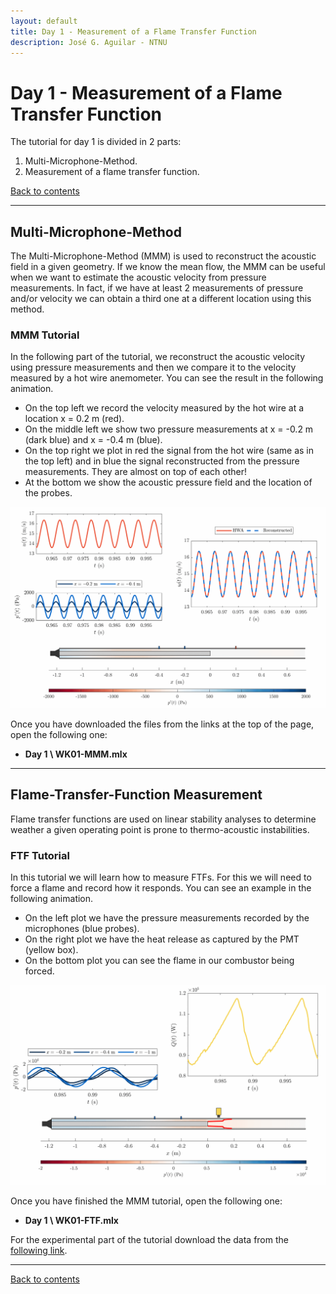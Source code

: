 ```yaml
---
layout: default
title: Day 1 - Measurement of a Flame Transfer Function
description: José G. Aguilar - NTNU
---
```

# Day 1 - Measurement of a Flame Transfer Function

The tutorial for day 1 is divided in 2 parts:
1. Multi-Microphone-Method.
2. Measurement of a flame transfer function.

[Back to contents](./)

* * *

## Multi-Microphone-Method
The Multi-Microphone-Method (MMM) is used to reconstruct the acoustic field in a given geometry. If we know the mean flow, the MMM can be useful when we want to estimate the acoustic velocity from pressure measurements. In fact, if we have at least 2 measurements of pressure and/or velocity we can obtain a third one at a different location using this method. 

### MMM Tutorial 
In the following part of the tutorial, we reconstruct the acoustic velocity using pressure measurements and then we compare it to the velocity measured by a hot wire anemometer. You can see the result in the following animation.

* On the top left we record the velocity measured by the hot wire at a location x = 0.2 m (red).
* On the middle left we show two pressure measurements at x = -0.2 m (dark blue) and x = -0.4 m (blue).
* On the top right we plot in red the signal from the hot wire (same as in the top left) and in blue the signal reconstructed from the pressure measurements. They are almost on top of each other!
* At the bottom we show the acoustic pressure field and the location of the probes. 

![MMM_gif](/assets/MMM.gif)

Once you have downloaded the files from the links at the top of the page, open the following one:
*  **Day 1 \ WK01-MMM.mlx**

* * * 

## Flame-Transfer-Function Measurement
Flame transfer functions are used on linear stability analyses to determine weather a given operating point is prone to thermo-acoustic instabilities.  

### FTF Tutorial 
In this tutorial we will learn how to measure FTFs. For this we will need to force a flame and record how it responds. You can see an example in the following animation.

* On the left plot we have the pressure measurements recorded by the microphones (blue probes).
* On the right plot we have the heat release as captured by the PMT (yellow box).
* On the bottom plot you can see the flame in our combustor being forced. 

![FTF_gif](/assets/FTF.gif)

Once you have finished the MMM tutorial, open the following one:
*  **Day 1 \ WK01-FTF.mlx** 

For the experimental part of the tutorial download the data from the [following link](https://bit.ly/3cu1jDt). 

* * *

[Back to contents](./)
